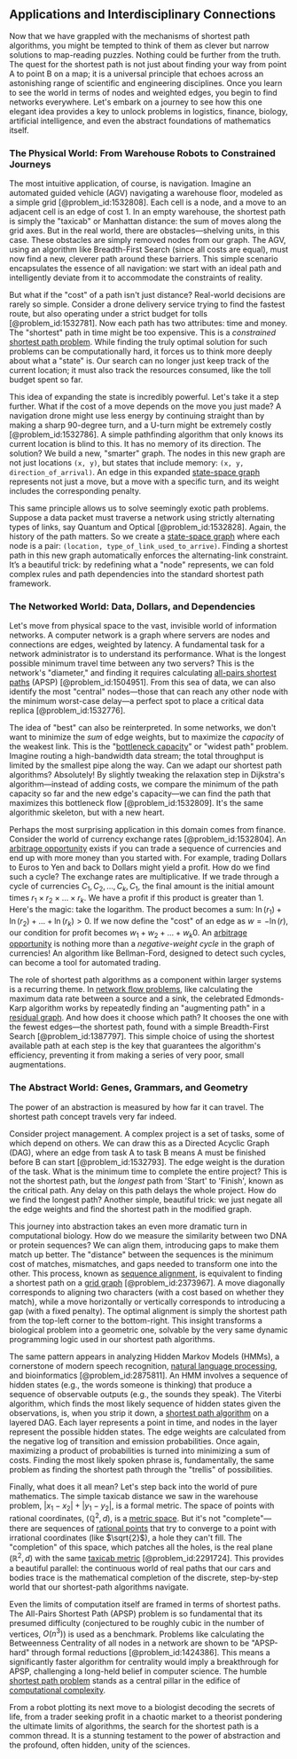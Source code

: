## Applications and Interdisciplinary Connections

Now that we have grappled with the mechanisms of shortest path algorithms, you might be tempted to think of them as clever but narrow solutions to map-reading puzzles. Nothing could be further from the truth. The quest for the shortest path is not just about finding your way from point A to point B on a map; it is a universal principle that echoes across an astonishing range of scientific and engineering disciplines. Once you learn to see the world in terms of nodes and weighted edges, you begin to find networks everywhere. Let's embark on a journey to see how this one elegant idea provides a key to unlock problems in logistics, finance, biology, artificial intelligence, and even the abstract foundations of mathematics itself.

### The Physical World: From Warehouse Robots to Constrained Journeys

The most intuitive application, of course, is navigation. Imagine an automated guided vehicle (AGV) navigating a warehouse floor, modeled as a simple grid [@problem_id:1532808]. Each cell is a node, and a move to an adjacent cell is an edge of cost 1. In an empty warehouse, the shortest path is simply the "taxicab" or Manhattan distance: the sum of moves along the grid axes. But in the real world, there are obstacles—shelving units, in this case. These obstacles are simply removed nodes from our graph. The AGV, using an algorithm like Breadth-First Search (since all costs are equal), must now find a new, cleverer path around these barriers. This simple scenario encapsulates the essence of all navigation: we start with an ideal path and intelligently deviate from it to accommodate the constraints of reality.

But what if the "cost" of a path isn't just distance? Real-world decisions are rarely so simple. Consider a drone delivery service trying to find the fastest route, but also operating under a strict budget for tolls [@problem_id:1532781]. Now each path has two attributes: time and money. The "shortest" path in time might be too expensive. This is a *constrained* [shortest path problem](@article_id:160283). While finding the truly optimal solution for such problems can be computationally hard, it forces us to think more deeply about what a "state" is. Our search can no longer just keep track of the current location; it must also track the resources consumed, like the toll budget spent so far.

This idea of expanding the state is incredibly powerful. Let's take it a step further. What if the cost of a move depends on the move you just made? A navigation drone might use less energy by continuing straight than by making a sharp 90-degree turn, and a U-turn might be extremely costly [@problem_id:1532786]. A simple pathfinding algorithm that only knows its current location is blind to this. It has no memory of its direction. The solution? We build a new, "smarter" graph. The nodes in this new graph are not just locations `(x, y)`, but states that include memory: `(x, y, direction_of_arrival)`. An edge in this expanded [state-space graph](@article_id:264107) represents not just a move, but a move with a specific turn, and its weight includes the corresponding penalty.

This same principle allows us to solve seemingly exotic path problems. Suppose a data packet must traverse a network using strictly alternating types of links, say Quantum and Optical [@problem_id:1532828]. Again, the history of the path matters. So we create a [state-space graph](@article_id:264107) where each node is a pair: `(location, type_of_link_used_to_arrive)`. Finding a shortest path in this new graph automatically enforces the alternating-link constraint. It’s a beautiful trick: by redefining what a "node" represents, we can fold complex rules and path dependencies into the standard shortest path framework.

### The Networked World: Data, Dollars, and Dependencies

Let's move from physical space to the vast, invisible world of information networks. A computer network is a graph where servers are nodes and connections are edges, weighted by latency. A fundamental task for a network administrator is to understand its performance. What is the longest possible minimum travel time between any two servers? This is the network's "diameter," and finding it requires calculating [all-pairs shortest paths](@article_id:635883) (APSP) [@problem_id:1504951]. From this sea of data, we can also identify the most "central" nodes—those that can reach any other node with the minimum worst-case delay—a perfect spot to place a critical data replica [@problem_id:1532776].

The idea of "best" can also be reinterpreted. In some networks, we don't want to minimize the *sum* of edge weights, but to maximize the *capacity* of the weakest link. This is the "[bottleneck capacity](@article_id:261736)" or "widest path" problem. Imagine routing a high-bandwidth data stream; the total throughput is limited by the smallest pipe along the way. Can we adapt our shortest path algorithms? Absolutely! By slightly tweaking the relaxation step in Dijkstra's algorithm—instead of adding costs, we compare the minimum of the path capacity so far and the new edge's capacity—we can find the path that maximizes this bottleneck flow [@problem_id:1532809]. It's the same algorithmic skeleton, but with a new heart.

Perhaps the most surprising application in this domain comes from finance. Consider the world of currency exchange rates [@problem_id:1532804]. An [arbitrage opportunity](@article_id:633871) exists if you can trade a sequence of currencies and end up with more money than you started with. For example, trading Dollars to Euros to Yen and back to Dollars might yield a profit. How do we find such a cycle? The exchange rates are multiplicative. If we trade through a cycle of currencies $C_1, C_2, \dots, C_k, C_1$, the final amount is the initial amount times $r_1 \times r_2 \times \dots \times r_k$. We have a profit if this product is greater than 1. Here's the magic: take the logarithm. The product becomes a sum: $\ln(r_1) + \ln(r_2) + \dots + \ln(r_k) > 0$. If we now define the "cost" of an edge as $w = -\ln(r)$, our condition for profit becomes $w_1 + w_2 + \dots + w_k  0$. An [arbitrage opportunity](@article_id:633871) is nothing more than a *negative-weight cycle* in the graph of currencies! An algorithm like Bellman-Ford, designed to detect such cycles, can become a tool for automated trading.

The role of shortest path algorithms as a component within larger systems is a recurring theme. In [network flow problems](@article_id:166472), like calculating the maximum data rate between a source and a sink, the celebrated Edmonds-Karp algorithm works by repeatedly finding an "augmenting path" in a [residual graph](@article_id:272602). And how does it choose which path? It chooses the one with the fewest edges—the shortest path, found with a simple Breadth-First Search [@problem_id:1387797]. This simple choice of using the shortest available path at each step is the key that guarantees the algorithm's efficiency, preventing it from making a series of very poor, small augmentations.

### The Abstract World: Genes, Grammars, and Geometry

The power of an abstraction is measured by how far it can travel. The shortest path concept travels very far indeed.

Consider project management. A complex project is a set of tasks, some of which depend on others. We can draw this as a Directed Acyclic Graph (DAG), where an edge from task A to task B means A must be finished before B can start [@problem_id:1532793]. The edge weight is the duration of the task. What is the minimum time to complete the entire project? This is not the shortest path, but the *longest* path from 'Start' to 'Finish', known as the critical path. Any delay on this path delays the whole project. How do we find the longest path? Another simple, beautiful trick: we just negate all the edge weights and find the shortest path in the modified graph.

This journey into abstraction takes an even more dramatic turn in computational biology. How do we measure the similarity between two DNA or protein sequences? We can align them, introducing gaps to make them match up better. The "distance" between the sequences is the minimum cost of matches, mismatches, and gaps needed to transform one into the other. This process, known as [sequence alignment](@article_id:145141), is equivalent to finding a shortest path on a [grid graph](@article_id:275042) [@problem_id:2373967]. A move diagonally corresponds to aligning two characters (with a cost based on whether they match), while a move horizontally or vertically corresponds to introducing a gap (with a fixed penalty). The optimal alignment is simply the shortest path from the top-left corner to the bottom-right. This insight transforms a biological problem into a geometric one, solvable by the very same dynamic programming logic used in our shortest path algorithms.

The same pattern appears in analyzing Hidden Markov Models (HMMs), a cornerstone of modern speech recognition, [natural language processing](@article_id:269780), and bioinformatics [@problem_id:2875811]. An HMM involves a sequence of hidden states (e.g., the words someone is thinking) that produce a sequence of observable outputs (e.g., the sounds they speak). The Viterbi algorithm, which finds the most likely sequence of hidden states given the observations, is, when you strip it down, a [shortest path algorithm](@article_id:273332) on a layered DAG. Each layer represents a point in time, and nodes in the layer represent the possible hidden states. The edge weights are calculated from the negative log of transition and emission probabilities. Once again, maximizing a product of probabilities is turned into minimizing a sum of costs. Finding the most likely spoken phrase is, fundamentally, the same problem as finding the shortest path through the "trellis" of possibilities.

Finally, what does it all mean? Let's step back into the world of pure mathematics. The simple taxicab distance we saw in the warehouse problem, $|x_1 - x_2| + |y_1 - y_2|$, is a formal metric. The space of points with rational coordinates, $(\mathbb{Q}^2, d)$, is a [metric space](@article_id:145418). But it's not "complete"—there are sequences of [rational points](@article_id:194670) that try to converge to a point with irrational coordinates (like $\sqrt{2}$), a hole they can't fill. The "completion" of this space, which patches all the holes, is the real plane $(\mathbb{R}^2, d)$ with the same [taxicab metric](@article_id:140632) [@problem_id:2291724]. This provides a beautiful parallel: the continuous world of real paths that our cars and bodies trace is the mathematical completion of the discrete, step-by-step world that our shortest-path algorithms navigate.

Even the limits of computation itself are framed in terms of shortest paths. The All-Pairs Shortest Path (APSP) problem is so fundamental that its presumed difficulty (conjectured to be roughly cubic in the number of vertices, $O(n^3)$) is used as a benchmark. Problems like calculating the Betweenness Centrality of all nodes in a network are shown to be "APSP-hard" through formal reductions [@problem_id:1424386]. This means a significantly faster algorithm for centrality would imply a breakthrough for APSP, challenging a long-held belief in computer science. The humble [shortest path problem](@article_id:160283) stands as a central pillar in the edifice of [computational complexity](@article_id:146564).

From a robot plotting its next move to a biologist decoding the secrets of life, from a trader seeking profit in a chaotic market to a theorist pondering the ultimate limits of algorithms, the search for the shortest path is a common thread. It is a stunning testament to the power of abstraction and the profound, often hidden, unity of the sciences.